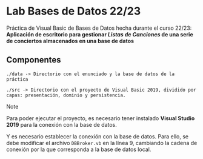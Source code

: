 # Lab Bases de Datos 22/23
Práctica de Visual Basic de Bases de Datos hecha durante el curso 22/23: **Aplicación de escritorio para gestionar *Listas de Canciones* de una serie de conciertos almacenados en una base de datos**

Componentes
-----------

    ./data -> Directorio con el enunciado y la base de datos de la práctica

    ./src -> Directorio con el proyecto de Visual Basic 2019, dividido por capas: presentación, dominio y persistencia.

> [!NOTE]
> Para poder ejecutar el proyecto, es necesario tener instalado **Visual Studio 2019** para la conexión con la base de datos.
> 
> Y es necesario establecer la conexión con la base de datos. Para ello, se debe modificar el archivo `DBBroker.vb` en la línea 9, cambiando la cadena de conexión por la que corresponda a la base de datos local.
